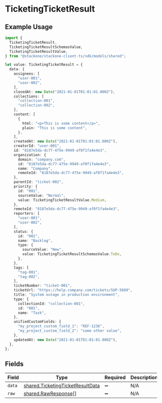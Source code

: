 # TicketingTicketResult

## Example Usage

```typescript
import {
  TicketingTicketResult,
  TicketingTicketResultSchemasValue,
  TicketingTicketResultValue,
} from "@stackone/stackone-client-ts/sdk/models/shared";

let value: TicketingTicketResult = {
  data: {
    assignees: [
      "user-001",
      "user-002",
    ],
    closedAt: new Date("2021-01-01T01:01:01.000Z"),
    collections: [
      "collection-001",
      "collection-002",
    ],
    content: [
      {
        html: "<p>This is some content</p>",
        plain: "This is some content",
      },
    ],
    createdAt: new Date("2021-01-01T01:01:01.000Z"),
    creatorId: "user-001",
    id: "8187e5da-dc77-475e-9949-af0f1fa4e4e3",
    organization: {
      domain: "company.com",
      id: "8187e5da-dc77-475e-9949-af0f1fa4e4e3",
      name: "Company",
      remoteId: "8187e5da-dc77-475e-9949-af0f1fa4e4e3",
    },
    parentId: "ticket-002",
    priority: {
      id: "001",
      sourceValue: "Normal",
      value: TicketingTicketResultValue.Medium,
    },
    remoteId: "8187e5da-dc77-475e-9949-af0f1fa4e4e3",
    reporters: [
      "user-001",
      "user-002",
    ],
    status: {
      id: "001",
      name: "Backlog",
      type: {
        sourceValue: "New",
        value: TicketingTicketResultSchemasValue.ToDo,
      },
    },
    tags: [
      "tag-001",
      "tag-002",
    ],
    ticketNumber: "ticket-001",
    ticketUrl: "https://help.company.com/tickets/SUP-5689",
    title: "System outage in production environment",
    type: {
      collectionId: "collection-001",
      id: "001",
      name: "Task",
    },
    unifiedCustomFields: {
      "my_project_custom_field_1": "REF-1236",
      "my_project_custom_field_2": "some other value",
    },
    updatedAt: new Date("2021-01-01T01:01:01.000Z"),
  },
};
```

## Fields

| Field                                                                                       | Type                                                                                        | Required                                                                                    | Description                                                                                 |
| ------------------------------------------------------------------------------------------- | ------------------------------------------------------------------------------------------- | ------------------------------------------------------------------------------------------- | ------------------------------------------------------------------------------------------- |
| `data`                                                                                      | [shared.TicketingTicketResultData](../../../sdk/models/shared/ticketingticketresultdata.md) | :heavy_minus_sign:                                                                          | N/A                                                                                         |
| `raw`                                                                                       | [shared.RawResponse](../../../sdk/models/shared/rawresponse.md)[]                           | :heavy_minus_sign:                                                                          | N/A                                                                                         |